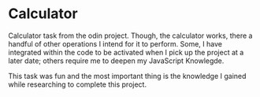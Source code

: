 # Calculator

Calculator task from the odin project. Though, the calculator works,
there a handful of other operations I intend for it to perform. Some,
I have integrated within the code to be activated when I pick up the 
project at a later date; others require me to deepen my JavaScript 
Knowlegde.

This task was fun and the most important thing is the knowledge I 
gained while researching to complete this project. 
